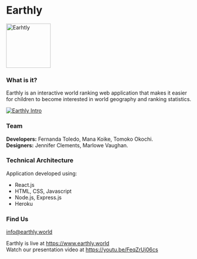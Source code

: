 # Earthly
<img src="https://www.earthly.world/static/media/earthly_logo.40d8f964.svg" width="120" alt="Earhtly">

### What is it?

Earthly is an interactive world ranking web application that makes it easier for children to become interested in world geography and ranking statistics.

[![Earthly Intro](http://fernandatote.com/wp-content/uploads/2018/09/earthly-video-shot.png)](http://fernandatote.com/wp-content/uploads/2018/09/Earthly-1.mp4)

### Team

**Developers:** Fernanda Toledo, Mana Koike, Tomoko Okochi. <br />
**Designers:** Jennifer Clements, Marlowe Vaughan.

### Technical Architecture

Application developed using:
- React.js 
- HTML, CSS, Javascript
- Node.js, Express.js
- Heroku

### Find Us

info@earthly.world

Earthly is live at https://www.earthly.world <br />
Watch our presentation video at https://youtu.be/FeqZrUj06cs


